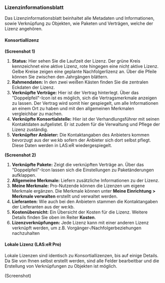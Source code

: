 ### Lizenzinformationsblatt
Das Lizenzinformationsblatt beinhaltet alle Metadaten und Informationen, sowie Verknüpfung zu Objekten, wie Paketen und Verträgen, welche der Lizenz angehören.

#### Konsortiallizenz
**(Screenshot 1)**

1.	**Status:** Hier sehen Sie die Laufzeit der Lizenz. Der grüne Kreis kennzeichnet eine aktive Lizenz, rote hingegen eine nicht aktive Lizenz. Gelbe Kreise zeigen eine geplante Nachfolgerlizenz an. Über die Pfeile können Sie zwischen den Jahrgängen blättern.  
2.	**Rahmendaten:** In den zwei weißen Kästen finden Sie die zentralen Eckdaten der Lizenz.  
3.	**Verknüpfte Verträge:** Hier ist der Vertrag hinterlegt. Über das "Doppelpfeil"-Icon ist es möglich, sich die Vertragsmerkmale anzeigen zu lassen. Der Vertrag wird somit hier gespiegelt, um alle Informationen an einem Ort zu haben und mit den allgemeinen Merkmalen vergleichbar zu machen.  
4.	**Verknüpfte Konsortialstelle:** Hier ist der Verhandlungsführer mit seinen Kontaktdaten aufgelistet. Er ist zudem für die Verwaltung und Pflege der Lizenz zuständig.   
5.	**Verknüpfter Anbieter:** Die Kontaktangaben des Anbieters kommen bevorzugt aus der we:kb sofern der Anbieter sich dort selbst pflegt. Diese Daten werden in LAS:eR wiedergespiegelt.   

**(Screenshot 2)**

1.	**Verknüpfte Pakete:** Zeigt die verknüpften Verträge an. Über das "Doppelpfeil"-Icon lassen sich die Einstellungen zu Paketänderungen aufklappen.   
2.	**Allgemeine Merkmale:** Liefern zusätzliche Informationen zu der Lizenz.  
3.	**Meine Merkmale:** Pro-Nutzende können die Lizenzen um eigene Merkmale ergänzen. Die Merkmale können unter **Meine Einrichtung > Merkmale verwalten** erstellt und verwaltet werden.     
4.	**Lieferanten:** Wie auch bei den Anbietern stammen die Kontaktangaben der Lieferanten aus der we:kb.   
5.	**Kostenübersicht:** Ein Übersicht der Kosten für die Lizenz. Weitere Details finden Sie oben im Reiter **Kosten**.  
6.	**Lizenzverknüpfungen:** Jede Lizenz kann mit einer anderen Lizenz verknüpft werden, um z.B. Vorgänger-/Nachfolgerbeziehungen nachzuhalten

#### Lokale Lizenz (LAS:eR Pro)
Lokale Lizenzen sind identisch zu Konsortiallizenzen, bis auf einige Details. Da Sie von Ihnen selbst erstellt werden, sind alle Felder bearbeitbar und die Erstellung von Verknüpfungen zu Objekten ist möglich. 

 (Screenshot)
